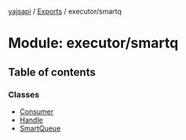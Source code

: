 [yajsapi](../README.md) / [Exports](../modules.md) / executor/smartq

# Module: executor/smartq

## Table of contents

### Classes

- [Consumer](../classes/executor_smartq.consumer.md)
- [Handle](../classes/executor_smartq.handle.md)
- [SmartQueue](../classes/executor_smartq.smartqueue.md)
